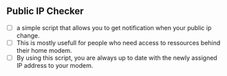 ## Public IP Checker

- [ ] a simple script that allows you to get notification when your public ip change.
- [ ] This is mostly usefull for people who need access to ressources behind their home modem.
- [ ] By using this script, you are always up to date with the newly assigned IP address to your modem.
